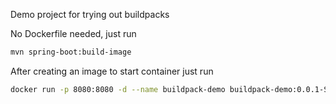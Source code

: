 Demo project for trying out buildpacks

No Dockerfile needed, just run 
```bash
mvn spring-boot:build-image
```

After creating an image to start container just run
```bash
docker run -p 8080:8080 -d --name buildpack-demo buildpack-demo:0.0.1-SNAPSHOT
```